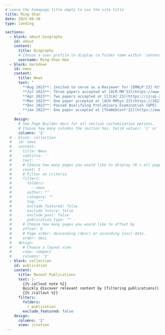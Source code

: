 ```yaml
---
# Leave the homepage title empty to use the site title
title: Ming Shan
date: 2023-08-30
type: landing

sections:
  - block: about.biography
    id: about
    content:
      title: Biography
      # Choose a user profile to display (a folder name within `content/authors/`)
      username: Ming-Shan-Hee
  - block: markdown
    id: news
    content:
      title: News
      text: "
        **Aug 2023**: Invited to serve as a Reviewer for [EMNLP'23] https://2023.emnlp.org/ <br/>
        **Jul 2023**: Three papers accepted at [ACM MM'23](https://www.acmmm2023.org/) <br/>
        **Apr 2023**: Two papers accepted at [IJCAI'23](https://ijcai-23.org/) <br/>
        **Mar 2023**: One paper accepted at [ACM MMSys'23](https://2023.acmmmsys.org/) <br/>
        **Dec 2022**: Passed Qualifying Preliminary Examination (QPE) ! <br/>
        **Jan 2022**: One paper accepted at [TheWebConf'22](https://www2022.thewebconf.org)
      "
    design:
      # See Page Builder docs for all section customization options.
      # Choose how many columns the section has. Valid values: '1' or '2'.
      columns: '2'
  # - block: collection
  #   id: news
  #   content:
  #     title: News
  #     subtitle: ''
  #     text: ''
  #     # Choose how many pages you would like to display (0 = all pages)
  #     count: 5
  #     # Filter on criteria
  #     filters:
  #       folders:
  #         - news
  #       author: ""
  #       category: ""
  #       tag: ""
  #       exclude_featured: false
  #       exclude_future: false
  #       exclude_past: false
  #       publication_type: ""
  #     # Choose how many pages you would like to offset by
  #     offset: 0
  #     # Page order: descending (desc) or ascending (asc) date.
  #     order: desc
  #   design:
  #     # Choose a layout view
  #     view: compact
  #     columns: '2'
  - block: collection
    id: publication
    content:
      title: Recent Publications
      text: |-
        {{% callout note %}}
        Quickly discover relevant content by [filtering publications](./publication/).
        {{% /callout %}}
      filters:
        folders:
          - publication
        exclude_featured: false
    design:
      columns: '2'
      view: citation
---
```

